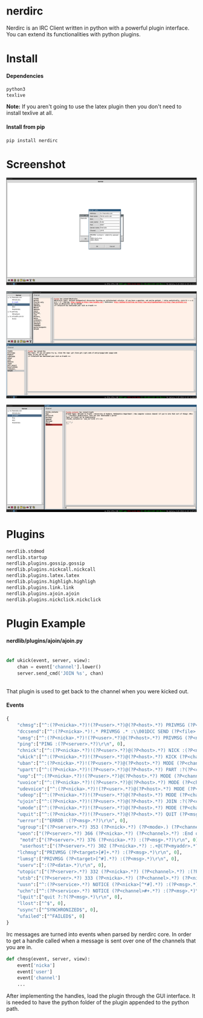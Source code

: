 nerdirc
=======

Nerdirc is an IRC Client written in python with a powerful plugin interface. You can extend its functionalities with python plugins.

Install
=======

#### Dependencies

    python3
    texlive

**Note:** If you aren't going to use the latex plugin then you don't need to install texlive at all.

#### Install from pip

    pip install nerdirc
    
Screenshot
==========

![screenshot-1](screenshot-1.jpg)

![screenshot-2](screenshot-2.jpg)

![screenshot-3](screenshot-3.jpg)

Plugins
=======

    nerdlib.stdmod 
    nerdlib.startup
    nerdlib.plugins.gossip.gossip 
    nerdlib.plugins.nickcall.nickcall 
    nerdlib.plugins.latex.latex
    nerdlib.plugins.highligh.highligh
    nerdlib.plugins.link.link
    nerdlib.plugins.ajoin.ajoin
    nerdlib.plugins.nickclick.nickclick
    

Plugin Example
==============

#### nerdlib/plugins/ajoin/ajoin.py

~~~python

def ukick(event, server, view):
    chan = event['channel'].lower()
    server.send_cmd('JOIN %s', chan)
        
~~~

That plugin is used to get back to the channel when you were kicked out.

#### Events

~~~python
{
    "chmsg":["^:(?P<nicka>.*?)!(?P<user>.*?)@(?P<host>.*?) PRIVMSG (?P<channel>[#].*?) :(?P<msg>.*?)\r\n$",0],
    "dccsend":["^:(?P<nicka>.*)!.* PRIVMSG .* :\\001DCC SEND (?P<file>.*?) (?P<ip>.*?) (?P<port>.*?) (?P<size>.*?)\\001\r\n$",0],
    "umsg":["^:(?P<nicka>.*?)!(?P<user>.*?)@(?P<host>.*?) PRIVMSG (?P<nickb>[^#].*?) :(?P<msg>.*?)\r\n", 0],
    "ping":["PING :(?P<server>.*?)\r\n", 0],
    "chnick":["^:(?P<nicka>.*?)!(?P<user>.*?)@(?P<host>.*?) NICK :(?P<nickb>.*?)\r\n", 0],
    "ukick":["^:(?P<nicka>.*?)!(?P<user>.*?)@(?P<host>.*?) KICK (?P<channel>.*?) (?P<nickb>.*?) :(?P<msg>.*?)\r\n", 0],
    "uban":["^:(?P<nicka>.*?)!(?P<user>.*?)@(?P<host>.*?) MODE (?P<channel>.*?) \\+b (?P<nickb>.*?)\r\n", 0],
    "upart":["^:(?P<nicka>.*?)!(?P<user>.*?)@(?P<host>.*?) PART :?(?P<channel>.*?)(?: :(?P<msg>.*))?\r\n", 0],
    "uop":["^:(?P<nicka>.*?)!(?P<user>.*?)@(?P<host>.*?) MODE (?P<channel>.*?) \\+o (?P<nickb>.*?)\r\n", 0],
	"uvoice":["^:(?P<nicka>.*?)!(?P<user>.*?)@(?P<host>.*?) MODE (?P<channel>.*?) \\+v (?P<nickb>.*?)\r\n", 0],
	"udevoice":["^:(?P<nicka>.*?)!(?P<user>.*?)@(?P<host>.*?) MODE (?P<channel>.*?) -v (?P<nickb>.*?)\r\n", 0],
    "udeop":["^:(?P<nicka>.*?)!(?P<user>.*?)@(?P<host>.*?) MODE (?P<channel>.*?) -o (?P<nickb>.*?)\r\n", 0],
    "ujoin":["^:(?P<nicka>.*?)!(?P<user>.*?)@(?P<host>.*?) JOIN :?(?P<channel>.*?)\r\n", 0],
    "umode":["^:(?P<nicka>.*?)!(?P<user>.*?)@(?P<host>.*?) MODE (?P<channel>.*?) (?P<mode>.*) (?P<nickb>.*?)\r\n", 0],
    "uquit":["^:(?P<nicka>.*?)!(?P<user>.*?)@(?P<host>.*?) QUIT (?P<msg>.*)\r\n", 0],
    "uerror":["^ERROR :(?P<msg>.*?)\r\n", 0],
    "ugroup":["(?P<server>.*?) 353 (?P<nick>.*?) (?P<mode>.) (?P<channel>.*?) :(?P<group>.*?)\r\n", 0],
    "ueon":["(?P<server>.*?) 366 (?P<nicka>.*?) (?P<channel>.*?) :End of /NAMES list.\r\n", 0],
     "motd":["(?P<server>.*?) 376 (?P<nicka>.*?) :(?P<msg>.*?)\r\n", 0],
     "userhost":["(?P<server>.*?) 302 (?P<nicka>.*?) :.+@(?P<myaddr>.*?)\r\n", 0],
	"lchmsg":["PRIVMSG (?P<target>[#]+.*?) :(?P<msg>.*)\r\n", 0],
	"lumsg":["PRIVMSG (?P<target>[^#].*?) :(?P<msg>.*)\r\n", 0],
	"userv":[":(?P<data>.*)\r\n", 0],
	"utopic":["(?P<server>.*?) 332 (?P<nicka>.*?) (?P<channel>.*?) :(?P<topic>.*)\r\n", 0],
	"utsb":["(?P<server>.*?) 333 (?P<nicka>.*?) (?P<channel>.*?) (?P<nickb>.*?) (?P<code>.*)\r\n", 0],
	"uusn":["^:(?P<service>.*?) NOTICE (?P<nicka>[^*#].*?) :(?P<msg>.*)\r\n", 0],
	"uchn":["^:(?P<service>.*?) NOTICE (?P<channel>#+.*?) :(?P<msg>.*)\r\n", 0],
	"lquit":["quit ?:?(?P<msg>.*)\r\n", 0],
	"llost":["^$", 0],
	"usync":["^SYNCHRONIZED$", 0],
	"ufailed":["^FAILED$", 0]
}

~~~

Irc messages are turned into events when parsed by nerdirc core. In order to get a handle called
when a message is sent over one of the channels that you are in.

~~~python
def chmsg(event, server, view):
    event['nicka']
    event['user']
    event['channel']
    ...
~~~

After implementing the handles, load the plugin through the GUI interface.
It is needed to have the python folder of the plugin appended to the python path.



